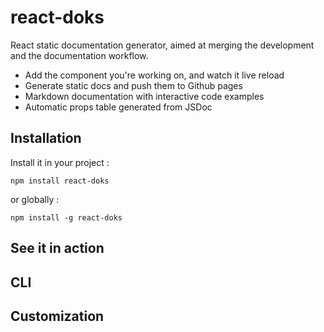 # react-doks

React static documentation generator, aimed at merging the development and the documentation workflow.

- Add the component you're working on, and watch it live reload
- Generate static docs and push them to Github pages
- Markdown documentation with interactive code examples
- Automatic props table generated from JSDoc

## Installation

Install it in your project :

`npm install react-doks`

or globally :

`npm install -g react-doks`

## See it in action

## CLI

## Customization
